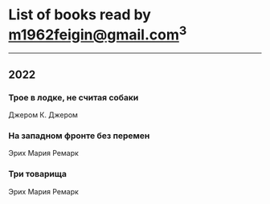 # List of books read by [m1962feigin@gmail.com](https://plus.google.com/u/0/106206590744491830786/)<sup>3</sup>
---

## 2022

### Трое в лодке, не считая собаки
Джером К. Джером


### На западном фронте без перемен
Эрих Мария Ремарк


### Три товарища
Эрих Мария Ремарк



